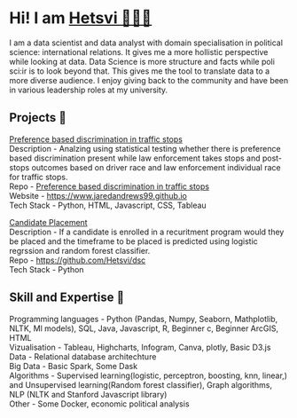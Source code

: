 # Hi! I am [Hetsvi 👩🏻‍💻](https://www.linkedin.com/in/hetsvi)
I am a data scientist and data analyst with domain specialisation in political science: international relations. It gives me a more hollistic perspective while looking at data. Data Science is more structure and facts while poli sci:ir is to look beyond that. This gives me the tool to translate data to a more diverse audience. I enjoy giving back to the community and have been in various leadership roles at my university.

## Projects 💜

[Preference based discrimination in traffic stops](https://jaredandrews99.github.io)  
Description - Analzing using statistical testing whether there is preference based discrimination present while law enforcement takes stops and post-stops outcomes based on driver race and law enforcement individual race for traffic stops.   
Repo - [Preference based discrimination in traffic stops](https://github.com/Hetsvi/Preference-based-discrimination-in-traffic-stops)  
Website - https://www.jaredandrews99.github.io  
Tech Stack - Python, HTML, Javascript, CSS, Tableau  

[Candidate Placement](https://github.com/Hetsvi/dsc/blob/main/Candidate%20Placement.ipynb)  
Description - If a candidate is enrolled in a recuritment program would they be placed and the timeframe to be placed is predicted using logistic regrssion and random forest classifier.  
Repo - https://github.com/Hetsvi/dsc  
Tech Stack - Python  


## Skill and Expertise 🧿
Programming languages - Python (Pandas, Numpy, Seaborn, Mathplotlib, NLTK, Ml models), SQL, Java, Javascript, R, Beginner c, Beginner ArcGIS, HTML  
Vizualisation - Tableau, Highcharts, Infogram, Canva, plotly, Basic D3.js  
Data - Relational database architechture  
Big Data - Basic Spark, Some Dask  
Algorithms - Supervised learning(logistic, perceptron, boosting, knn, linear,) and Unsupervised learning(Random forest classifier), Graph algorithms, NLP (NLTK and Stanford Javascript library)  
Other - Some Docker, economic political analysis  

